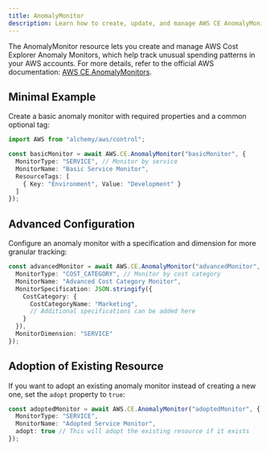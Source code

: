 ```yaml
---
title: AnomalyMonitor
description: Learn how to create, update, and manage AWS CE AnomalyMonitors using Alchemy Cloud Control.
---
```


The AnomalyMonitor resource lets you create and manage AWS Cost Explorer Anomaly Monitors, which help track unusual spending patterns in your AWS accounts. For more details, refer to the official AWS documentation: [AWS CE AnomalyMonitors](https://docs.aws.amazon.com/ce/latest/userguide/).

## Minimal Example

Create a basic anomaly monitor with required properties and a common optional tag:

```ts
import AWS from "alchemy/aws/control";

const basicMonitor = await AWS.CE.AnomalyMonitor("basicMonitor", {
  MonitorType: "SERVICE", // Monitor by service
  MonitorName: "Basic Service Monitor",
  ResourceTags: [
    { Key: "Environment", Value: "Development" }
  ]
});
```

## Advanced Configuration

Configure an anomaly monitor with a specification and dimension for more granular tracking:

```ts
const advancedMonitor = await AWS.CE.AnomalyMonitor("advancedMonitor", {
  MonitorType: "COST_CATEGORY", // Monitor by cost category
  MonitorName: "Advanced Cost Category Monitor",
  MonitorSpecification: JSON.stringify({
    CostCategory: {
      CostCategoryName: "Marketing",
      // Additional specifications can be added here
    }
  }),
  MonitorDimension: "SERVICE"
});
```

## Adoption of Existing Resource

If you want to adopt an existing anomaly monitor instead of creating a new one, set the `adopt` property to `true`:

```ts
const adoptedMonitor = await AWS.CE.AnomalyMonitor("adoptedMonitor", {
  MonitorType: "SERVICE",
  MonitorName: "Adopted Service Monitor",
  adopt: true // This will adopt the existing resource if it exists
});
```